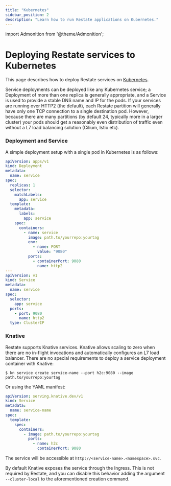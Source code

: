 ```yaml
---
title: "Kubernetes"
sidebar_position: 2
description: "Learn how to run Restate applications on Kubernetes."
---
```


import Admonition from '@theme/Admonition';

# Deploying Restate services to Kubernetes

This page describes how to deploy Restate services on [Kubernetes](https://kubernetes.io/).

Service deployments can be deployed like any Kubernetes service; a Deployment of more than one replica is generally appropriate,
and a Service is used to provide a stable DNS name and IP for the pods.
If your services are running over HTTP2 (the default), each Restate partition will generally have only one TCP connection to a single destination pod.
However, because there are many partitions (by default 24, typically more in a larger cluster) your pods should get a reasonably
even distribution of traffic even without a L7 load balancing solution (Cilium, Istio etc).

### Deployment and Service

A simple deployment setup with a single pod in Kubernetes is as follows:

```yaml
apiVersion: apps/v1
kind: Deployment
metadata:
  name: service
spec:
  replicas: 1
  selector:
    matchLabels:
      app: service
  template:
    metadata:
      labels:
        app: service
    spec:
      containers:
        - name: service
          image: path.to/yourrepo:yourtag
          env:
            - name: PORT
              value: "9080"
          ports:
            - containerPort: 9080
              name: http2
---
apiVersion: v1
kind: Service
metadata:
  name: service
spec:
  selector:
    app: service
  ports:
    - port: 9080
      name: http2
  type: ClusterIP
```

### Knative

Restate supports Knative services. Knative allows scaling to zero when there are no in-flight invocations and automatically configures an L7 load balancer. There are no special requirements to deploy a service deployment container with Knative:

```shell
$ kn service create service-name --port h2c:9080 --image path.to/yourrepo:yourtag
```

Or using the YAML manifest:

```yaml
apiVersion: serving.knative.dev/v1
kind: Service
metadata:
  name: service-name
spec:
  template:
    spec:
      containers:
        - image: path.to/yourrepo:yourtag
          ports:
            - name: h2c
              containerPort: 9080
```

The service will be accessible at `http://<service-name>.<namespace>.svc`.

By default Knative exposes the service through the Ingress. This is not required by Restate, and you can disable this behavior adding the argument `--cluster-local` to the aforementioned creation command.
